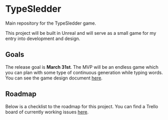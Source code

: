 # TypeSledder

Main repository for the TypeSledder game.

This project will be built in Unreal and will serve as a small game for my entry into development and design.

## Goals

The release goal is **March 31st**. The MVP will be an endless game which you can plan with some type of continuous generation while typing words. You can see the game design document [here](typesledder_gdd.pdf).

## Roadmap

Below is a checklist to the roadmap for this project. You can find a Trello board of currently working issues [here](https://trello.com/b/aWuTQPqG).
